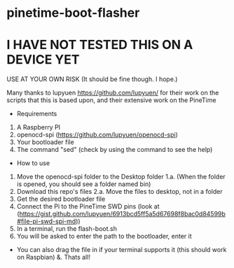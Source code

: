 # pinetime-boot-flasher
# I HAVE NOT TESTED THIS ON A DEVICE YET    
USE AT YOUR OWN RISK
(It should be fine though. I hope.)

Many thanks to lupyuen https://github.com/lupyuen/ for their work on the scripts that this is based upon, and their extensive work on the PineTime

* Requirements
1. A Raspberry PI
2. openocd-spi (https://github.com/lupyuen/openocd-spi)
3. Your bootloader file
4. The command "sed" (check by using the command to see the help)

* How to use
1. Move the openocd-spi folder to the Desktop folder
1.a. (When the folder is opened, you should see a folder named bin)
2. Download this repo's files
2.a. Move the files to desktop, not in a folder
3. Get the desired bootloader file
4. Connect the Pi to the PineTime SWD pins (look at (https://gist.github.com/lupyuen/6913bcd5ff5a5d67698f8bac0d84599b#file-pi-swd-spi-md))
5. In a terminal, run the flash-boot.sh
6. You will be asked to enter the path to the bootloader, enter it
* You can also drag the file in if your terminal supports it (this should work on Raspbian)
&. Thats all!
